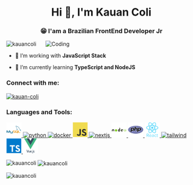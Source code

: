 <h1 align="center">Hi 👋, I'm Kauan Coli</h1>
<h3 align="center">😁 I'am a Brazilian FrontEnd Developer Jr</h3>
<img align="right" alt="Coding" width="400" src="https://media0.giphy.com/media/v1.Y2lkPTc5MGI3NjExOTAyZTg4YzQ1ZmZhMTEzMGMyN2NiNTBlYzQ0MTk3YWUzYTFhZmE3NiZjdD1n/qgQUggAC3Pfv687qPC/giphy.gif">



<p align="left"> <img src="https://komarev.com/ghpvc/?username=kauancoli&label=Profile%20views&color=0e75b6&style=flat" alt="kauancoli" /> </p>

- 🔭 I’m working with **JavaScript Stack**

- 🌱 I’m currently learning **TypeScript and NodeJS**

<h3 align="left">Connect with me:</h3>
<p align="left">
<a href="https://linkedin.com/in/kauan-coli" target="blank"><img align="center" src="https://raw.githubusercontent.com/rahuldkjain/github-profile-readme-generator/master/src/images/icons/Social/linked-in-alt.svg" alt="kauan-coli" height="30" width="40" /></a>
</p>

<h3 align="left">Languages and Tools:</h3>
<p align="left"> <a href="https://www.mysql.com/" target="_blank" rel="noreferrer"> <img src="https://raw.githubusercontent.com/devicons/devicon/master/icons/mysql/mysql-original-wordmark.svg" alt="mysql" width="40" height="40"/> </a> <a href="https://www.python.org/" target="_blank" rel="noreferrer"> <img src="https://upload.wikimedia.org/wikipedia/commons/thumb/c/c3/Python-logo-notext.svg/115px-Python-logo-notext.svg.png?20220821155029" alt="python" width="40" height="40"/> </a> <a href="https://www.docker.com/" target="_blank" rel="noreferrer"> <img src="https://www.mundodocker.com.br/wp-content/uploads/2015/06/docker_facebook_share.png" alt="docker" width="40" height="40"/> </a> <a href="https://developer.mozilla.org/en-US/docs/Web/JavaScript" target="_blank" rel="noreferrer"> <img src="https://raw.githubusercontent.com/devicons/devicon/master/icons/javascript/javascript-original.svg" alt="javascript" width="40" height="40"/> </a>   </a> <a href="https://nextjs.org/" target="_blank" rel="noreferrer"> <img src="https://cdn.worldvectorlogo.com/logos/nextjs-2.svg" alt="nextjs" width="40" height="40"/> </a> <a href="https://nodejs.org" target="_blank" rel="noreferrer"> <img src="https://raw.githubusercontent.com/devicons/devicon/master/icons/nodejs/nodejs-original-wordmark.svg" alt="nodejs" width="40" height="40"/> </a> <a href="https://www.php.net" target="_blank" rel="noreferrer"> <img src="https://raw.githubusercontent.com/devicons/devicon/master/icons/php/php-original.svg" alt="php" width="40" height="40"/> </a> <a href="https://reactjs.org/" target="_blank" rel="noreferrer"> <img src="https://raw.githubusercontent.com/devicons/devicon/master/icons/react/react-original-wordmark.svg" alt="react" width="40" height="40"/> </a> <a href="https://tailwindcss.com/" target="_blank" rel="noreferrer"> <img src="https://www.vectorlogo.zone/logos/tailwindcss/tailwindcss-icon.svg" alt="tailwind" width="40" height="40"/> </a> <a href="https://www.typescriptlang.org/" target="_blank" rel="noreferrer"> <img src="https://raw.githubusercontent.com/devicons/devicon/master/icons/typescript/typescript-original.svg" alt="typescript" width="40" height="40"/> </a> <a href="https://vuejs.org/" target="_blank" rel="noreferrer"> <img src="https://raw.githubusercontent.com/devicons/devicon/master/icons/vuejs/vuejs-original-wordmark.svg" alt="vuejs" width="40" height="40"/> </a> </p>

<p><img align="left" src="https://github-readme-stats.vercel.app/api/top-langs?username=kauancoli&show_icons=true&locale=en&layout=compact" alt="kauancoli" /></p>

<p>&nbsp;<img align="center" src="https://github-readme-stats.vercel.app/api?username=kauancoli&show_icons=true&locale=en" alt="kauancoli" /></p>

<p><img align="center" src="https://github-readme-streak-stats.herokuapp.com/?user=kauancoli&" alt="kauancoli" /></p>
